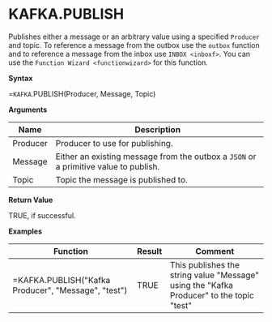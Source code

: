 # KAFKA.PUBLISH

Publishes either a message or an arbitrary value using a specified
`Producer` and topic. To reference a message from the outbox use the
`outbox` function and to reference a message from the inbox use
`INBOX <inboxf>`. You can use the `Function Wizard <functionwizard>` for
this function.

**Syntax**

=`KAFKA`.PUBLISH(Producer, Message, Topic)

**Arguments**

| Name     | Description                                                                          |
|----------|--------------------------------------------------------------------------------------|
| Producer | Producer to use for publishing.                                                      |
| Message  | Either an existing message from the outbox a `JSON` or a primitive value to publish. |
| Topic    | Topic the message is published to.                                                   |

**Return Value**

TRUE, if successful.

**Examples**

| Function                                            | Result | Comment                                                                                  |
|-----------------------------------------------------|--------|------------------------------------------------------------------------------------------|
| =KAFKA.PUBLISH("Kafka Producer", "Message", "test") | TRUE   | This publishes the string value "Message" using the "Kafka Producer" to the topic "test" |
